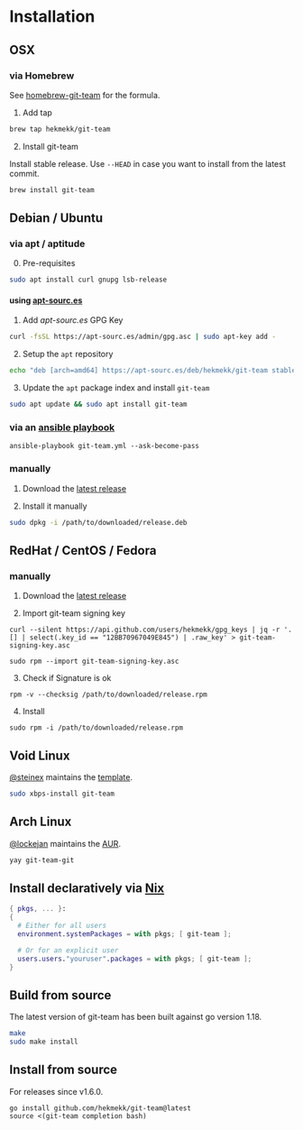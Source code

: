 # Installation
## OSX
### via Homebrew
See [homebrew-git-team](https://github.com/hekmekk/homebrew-git-team) for the formula.
1. Add tap

```bash
brew tap hekmekk/git-team
```

2. Install git-team

Install stable release. Use `--HEAD` in case you want to install from the latest commit.
```bash
brew install git-team
```

## Debian / Ubuntu
### via apt / aptitude
0. Pre-requisites
```bash
sudo apt install curl gnupg lsb-release
```

#### using [apt-sourc.es](https://apt-sourc.es)
1. Add *apt-sourc.es* GPG Key
```bash
curl -fsSL https://apt-sourc.es/admin/gpg.asc | sudo apt-key add -
```

2. Setup the `apt` repository
```bash
echo "deb [arch=amd64] https://apt-sourc.es/deb/hekmekk/git-team stable main" | sudo tee /etc/apt/sources.list.d/git-team.list
```

3. Update the `apt` package index and install `git-team`
```bash
sudo apt update && sudo apt install git-team
```

### via an [ansible playbook](../master/contrib/ansible/roles/git-team/tasks/main.yml)
```
ansible-playbook git-team.yml --ask-become-pass
```

### manually
1. Download the [latest release](https://github.com/hekmekk/git-team/releases/latest)

2. Install it manually
```bash
sudo dpkg -i /path/to/downloaded/release.deb
```

## RedHat / CentOS / Fedora
### manually
1. Download the [latest release](https://github.com/hekmekk/git-team/releases/latest)

2. Import git-team signing key
```shell
curl --silent https://api.github.com/users/hekmekk/gpg_keys | jq -r '.[] | select(.key_id == "12BB70967049E845") | .raw_key' > git-team-signing-key.asc
```

```shell
sudo rpm --import git-team-signing-key.asc
```

3. Check if Signature is ok
```shell
rpm -v --checksig /path/to/downloaded/release.rpm
```

4. Install
```shell
sudo rpm -i /path/to/downloaded/release.rpm
```

## Void Linux
[@steinex](https://github.com/steinex) maintains the [template](https://github.com/void-linux/void-packages/blob/master/srcpkgs/git-team/template).
```bash
sudo xbps-install git-team
```

## Arch Linux
[@lockejan](https://github.com/lockejan) maintains the [AUR](https://aur.archlinux.org/packages/git-team-git/).
```bash
yay git-team-git
```

## Install declaratively via [Nix](https://nixos.org)

```nix
{ pkgs, ... }:
{
  # Either for all users
  environment.systemPackages = with pkgs; [ git-team ];

  # Or for an explicit user
  users.users."youruser".packages = with pkgs; [ git-team ];
}
```

## Build from source
The latest version of git-team has been built against go version 1.18.
```bash
make
sudo make install
```

## Install from source
For releases since v1.6.0.
```shell script
go install github.com/hekmekk/git-team@latest
source <(git-team completion bash)
```

